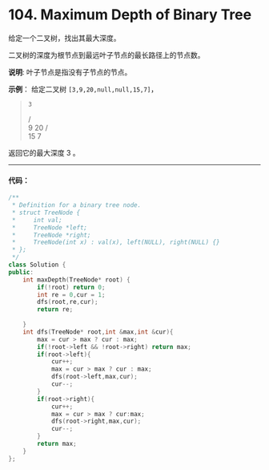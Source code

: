 # 104. Maximum Depth of Binary Tree

给定一个二叉树，找出其最大深度。

二叉树的深度为根节点到最远叶子节点的最长路径上的节点数。

**说明**: 叶子节点是指没有子节点的节点。

**示例**：
给定二叉树 `[3,9,20,null,null,15,7]`，

>     3
>    / \
>  9  20
>     /  \
>    15   7

返回它的最大深度 3 。

---


#### 代码：

```cpp
/**
 * Definition for a binary tree node.
 * struct TreeNode {
 *     int val;
 *     TreeNode *left;
 *     TreeNode *right;
 *     TreeNode(int x) : val(x), left(NULL), right(NULL) {}
 * };
 */
class Solution {
public:
    int maxDepth(TreeNode* root) {
        if(!root) return 0;
        int re = 0,cur = 1;
        dfs(root,re,cur);
        return re;
        
    }
    int dfs(TreeNode* root,int &max,int &cur){
        max = cur > max ? cur : max;
        if(!root->left && !root->right) return max;
        if(root->left){
            cur++;
            max = cur > max ? cur : max;
            dfs(root->left,max,cur);
            cur--;
        }
        if(root->right){
            cur++;
            max = cur > max ? cur:max;
            dfs(root->right,max,cur);
            cur--;
        }
        return max;
    }
};

```

